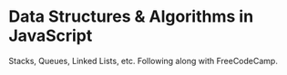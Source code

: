 # Data Structures & Algorithms in JavaScript
Stacks, Queues, Linked Lists, etc. Following along with FreeCodeCamp.
